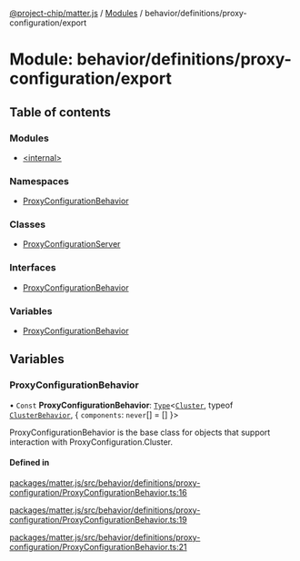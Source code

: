 [@project-chip/matter.js](../README.md) / [Modules](../modules.md) / behavior/definitions/proxy-configuration/export

# Module: behavior/definitions/proxy-configuration/export

## Table of contents

### Modules

- [\<internal\>](behavior_definitions_proxy_configuration_export._internal_.md)

### Namespaces

- [ProxyConfigurationBehavior](behavior_definitions_proxy_configuration_export.ProxyConfigurationBehavior.md)

### Classes

- [ProxyConfigurationServer](../classes/behavior_definitions_proxy_configuration_export.ProxyConfigurationServer.md)

### Interfaces

- [ProxyConfigurationBehavior](../interfaces/behavior_definitions_proxy_configuration_export.ProxyConfigurationBehavior-1.md)

### Variables

- [ProxyConfigurationBehavior](behavior_definitions_proxy_configuration_export.md#proxyconfigurationbehavior)

## Variables

### ProxyConfigurationBehavior

• `Const` **ProxyConfigurationBehavior**: [`Type`](../interfaces/behavior_cluster_export.ClusterBehavior.Type.md)\<[`Cluster`](../interfaces/cluster_export.ProxyConfiguration.Cluster.md), typeof [`ClusterBehavior`](behavior_cluster_export.ClusterBehavior.md), \{ `components`: `never`[] = [] }\>

ProxyConfigurationBehavior is the base class for objects that support interaction with ProxyConfiguration.Cluster.

#### Defined in

[packages/matter.js/src/behavior/definitions/proxy-configuration/ProxyConfigurationBehavior.ts:16](https://github.com/project-chip/matter.js/blob/904d0c9b952b91f28a21803759c5e5c66ee4d272/packages/matter.js/src/behavior/definitions/proxy-configuration/ProxyConfigurationBehavior.ts#L16)

[packages/matter.js/src/behavior/definitions/proxy-configuration/ProxyConfigurationBehavior.ts:19](https://github.com/project-chip/matter.js/blob/904d0c9b952b91f28a21803759c5e5c66ee4d272/packages/matter.js/src/behavior/definitions/proxy-configuration/ProxyConfigurationBehavior.ts#L19)

[packages/matter.js/src/behavior/definitions/proxy-configuration/ProxyConfigurationBehavior.ts:21](https://github.com/project-chip/matter.js/blob/904d0c9b952b91f28a21803759c5e5c66ee4d272/packages/matter.js/src/behavior/definitions/proxy-configuration/ProxyConfigurationBehavior.ts#L21)
